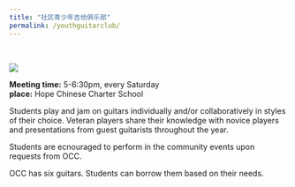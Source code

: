 ```yaml
---
title: "社区青少年吉他俱乐部"
permalink: /youthguitarclub/
---
```


<br>

![](https://res.cloudinary.com/dhngj18do/image/upload/f_auto,q_auto/v1/images/activities/guitar_background)

**Meeting time:** 5-6:30pm, every Saturday   
**place:** Hope Chinese Charter School  

Students play and jam on guitars individually and/or collaboratively in styles of their choice. Veteran players share their knowledge with novice players and presentations from guest guitarists throughout the year.

Students are ecnouraged to perform in the community events upon requests from OCC.

OCC has six guitars. Students can borrow them based on their needs.
